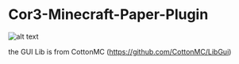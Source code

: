# Cor3-Minecraft-Paper-Plugin

![alt text](https://i.ibb.co/yV1dyLK/cron3x-github-banner.png)



the GUI Lib is from CottonMC (https://github.com/CottonMC/LibGui) 
